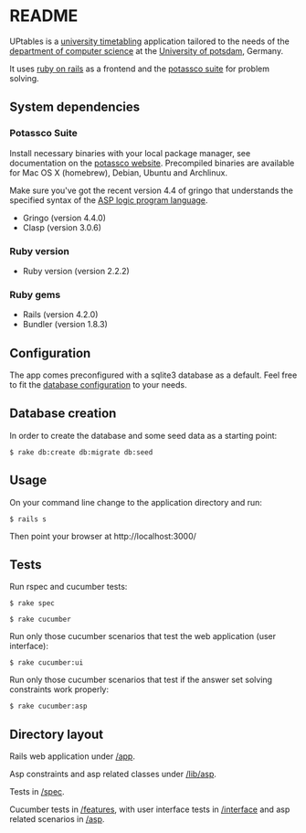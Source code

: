 # README

UPtables is a [university timetabling](http://www.cs.uni-potsdam.de/wv/pdfformat/basotainsc13a.pdf) application tailored to the needs of the [department of computer science](http://www.cs.uni-potsdam.de/) at the [University of potsdam](https://www.uni-potsdam.de/en/), Germany.

It uses [ruby on rails](http://rubyonrails.org/) as a frontend and the [potassco suite](http://potassco.sourceforge.net/) for problem solving.


## System dependencies

### Potassco Suite

Install necessary binaries with your local package manager, see documentation on the [potassco website](http://potassco.sourceforge.net/).
Precompiled binaries are available for Mac OS X (homebrew), Debian, Ubuntu and Archlinux.

Make sure you've got the recent version 4.4 of gringo that understands the specified syntax of the [ASP logic program language](https://www.mat.unical.it/aspcomp2013/files/ASP-CORE-2.03b.pdf).

* Gringo (version 4.4.0)
* Clasp (version 3.0.6)

### Ruby version

* Ruby version (version 2.2.2)

### Ruby gems

* Rails (version 4.2.0)
* Bundler (version 1.8.3)


## Configuration

The app comes preconfigured with a sqlite3 database as a default. Feel free to fit the [database configuration](config/database.yml) to your needs.

## Database creation

In order to create the database and some seed data as a starting point:

```shell
$ rake db:create db:migrate db:seed
```


## Usage
On your command line change to the application directory and run:
```
$ rails s
```

Then point your browser at http://localhost:3000/

## Tests
Run rspec and cucumber tests:

```shell
$ rake spec
```

```shell
$ rake cucumber
```

Run only those cucumber scenarios that test the web application (user interface):
```
$ rake cucumber:ui
```

Run only those cucumber scenarios that test if the answer set solving constraints work properly:
```
$ rake cucumber:asp
```


## Directory layout

Rails web application under [/app](app).

Asp constraints and asp related classes under [/lib/asp](lib/asp).

Tests in [/spec](spec).

Cucumber tests in [/features](features), with user interface tests in [/interface](features/interface) and asp related scenarios in [/asp](features/asp).



